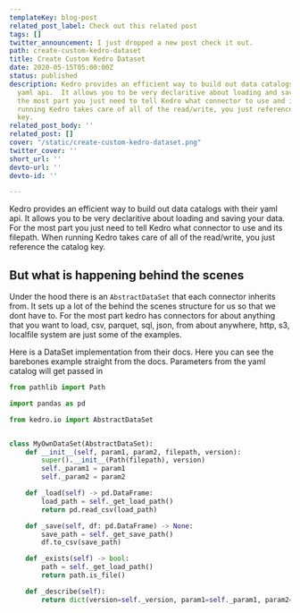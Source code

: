 ```yaml
---
templateKey: blog-post
related_post_label: Check out this related post
tags: []
twitter_announcement: I just dropped a new post check it out.
path: create-custom-kedro-dataset
title: Create Custom Kedro Dataset
date: 2020-05-15T05:00:00Z
status: published
description: Kedro provides an efficient way to build out data catalogs with their
  yaml api.  It allows you to be very declaritive about loading and saving your data.  For
  the most part you just need to tell Kedro what connector to use and its filepath.  When
  running Kedro takes care of all of the read/write, you just reference the catalog
  key.
related_post_body: ''
related_post: []
cover: "/static/create-custom-kedro-dataset.png"
twitter_cover: ''
short_url: ''
devto-url: ''
devto-id: ''

---
```

Kedro provides an efficient way to build out data catalogs with their yaml api.  It allows you to be very declaritive about loading and saving your data.  For the most part you just need to tell Kedro what connector to use and its filepath.  When running Kedro takes care of all of the read/write, you just reference the catalog key.

## But what is happening behind the scenes

Under the hood there is an `AbstractDataSet` that each connector inherits from.  It sets up a lot of the behind the scenes structure for us so that we dont have to.  For the most part kedro has connectors for about anything that you want to load, csv, parquet, sql, json, from about anywhere, http, s3, localfile system are just some of the examples.

Here is a DataSet implementation from their docs.  Here you can see the barebones example straight from the docs.  Parameters from the yaml catalog will get passed in

``` python
from pathlib import Path

import pandas as pd

from kedro.io import AbstractDataSet


class MyOwnDataSet(AbstractDataSet):
    def __init__(self, param1, param2, filepath, version):
        super().__init__(Path(filepath), version)
        self._param1 = param1
        self._param2 = param2

    def _load(self) -> pd.DataFrame:
        load_path = self._get_load_path()
        return pd.read_csv(load_path)

    def _save(self, df: pd.DataFrame) -> None:
        save_path = self._get_save_path()
        df.to_csv(save_path)

 	def _exists(self) -> bool:
        path = self._get_load_path()
        return path.is_file()

    def _describe(self):
        return dict(version=self._version, param1=self._param1, param2=self._param2)
```
